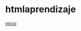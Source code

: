 # htmlaprendizaje
<a href="https://lucianatalia14.github.io/htmlaprendizaje//repaso.html">inicio</a>
